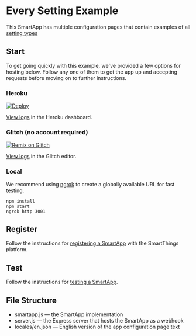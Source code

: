 # Every Setting Example

This SmartApp has multiple configuration pages that contain examples of all 
[setting types](https://github.com/SmartThingsCommunity/smartapp-sdk-nodejs/blob/master/docs/classes/_pages_section_d_.section.md)

## Start

To get going quickly with this example, we've provided a few options for hosting below. Follow any one of them to get the app up and accepting requests before moving on to further instructions.

### Heroku

[![Deploy](https://www.herokucdn.com/deploy/button.svg)](https://heroku.com/deploy)

[View logs](https://devcenter.heroku.com/articles/logging#log-retrieval-via-the-web-dashboard) in the Heroku dashboard.

### Glitch (no account required)

[![Remix on Glitch](https://cdn.glitch.com/2703baf2-b643-4da7-ab91-7ee2a2d00b5b%2Fremix-button.svg)](https://glitch.com/edit/#!/import/github/SmartThingsCommunity/smartapp-example-every-setting-nodejs)

[View logs](https://support.glitch.com/t/console-log-where-to-find-it/14456) in the Glitch editor.

### Local

We recommend using [ngrok](https://ngrok.com/) to create a globally available URL for fast testing.

`npm install`  
`npm start`  
`ngrok http 3001`

## Register

Follow the instructions for [registering a SmartApp](https://smartthings.developer.samsung.com/docs/smartapps/app-registration.html) with the SmartThings platform.

## Test

Follow the instructions for [testing a SmartApp](https://smartthings.developer.samsung.com/docs/testing/how-to-test.html).

## File Structure

* smartapp.js &mdash; the SmartApp implementation
* server.js &mdash; the Express server that hosts the SmartApp as a webhook
* locales/en.json &mdash; English version of the app configuration page text

